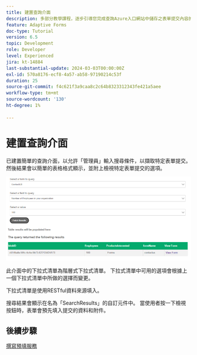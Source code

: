 ```yaml
---
title: 建置查詢介面
description: 多部分教學課程，逐步引導您完成查詢Azure入口網站中儲存之表單提交內容的步驟
feature: Adaptive Forms
doc-type: Tutorial
version: 6.5
topic: Development
role: Developer
level: Experienced
jira: kt-14884
last-substantial-update: 2024-03-03T00:00:00Z
exl-id: 570a8176-ecf8-4a57-ab58-97190214c53f
duration: 25
source-git-commit: f4c621f3a9caa8c2c64b8323312343fe421a5aee
workflow-type: tm+mt
source-wordcount: '130'
ht-degree: 1%

---
```


# 建置查詢介面

已建置簡單的查詢介面，以允許「管理員」輸入搜尋條件，以擷取特定表單提交。 然後結果會以簡單的表格格式顯示，並附上檢視特定表單提交的選項。

![查詢提交](assets/query-submissions.png)

此介面中的下拉式清單為階層式下拉式清單。 下拉式清單中可用的選項會根據上一個下拉式清單中所做的選擇而變更。

下拉式清單是使用RESTful資料來源填入。

搜尋結果會顯示在名為「SearchResults」的自訂元件中。 當使用者按一下檢視按鈕時，表單會預先填入提交的資料和附件。

## 後續步驟

[撰寫預填服務](./part4.md)
